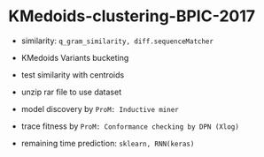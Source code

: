 # KMedoids-clustering-BPIC-2017
* similarity: ```q_gram_similarity, diff.sequenceMatcher ```

* KMedoids Variants bucketing

* test similarity with centroids

* unzip rar file to use dataset

* model discovery by 
```ProM: Inductive miner```

* trace fitness by
```ProM: Conformance checking by DPN (Xlog)```

* remaining time prediction: 
```sklearn, RNN(keras)```
